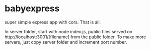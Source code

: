 # babyexpress
super simple express app with cors. That is all.

In server folder, start with node index.js, public files served on http://localhost:3001/[filename] from the public folder. To make more servers, just copy server folder and increment port number.
